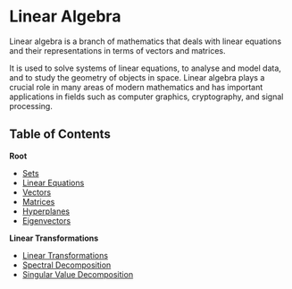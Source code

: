 # Linear Algebra

Linear algebra is a branch of mathematics that deals with linear equations and their representations in terms of vectors and matrices.

It is used to solve systems of linear equations, to analyse and model data, and to study the geometry of objects in space. Linear algebra plays a crucial role in many areas of modern mathematics and has important applications in fields such as computer graphics, cryptography, and signal processing.

## Table of Contents

**Root**

- [Sets](/Linear%20Algebra/Sets.md)
- [Linear Equations](/Linear%20Algebra/Linear%20Equations.md)
- [Vectors](/Linear%20Algebra/Vectors.md)
- [Matrices](/Linear%20Algebra/Matrices.md)
- [Hyperplanes](/Linear%20Algebra/Hyperplanes.md)
- [Eigenvectors](/Linear%20Algebra/Eigenvectors.md)

**Linear Transformations**
- [Linear Transformations](/Linear%20Algebra/Transformations/Linear%20Transformations.md)
- [Spectral Decomposition](/Linear%20Algebra/Transformations/Spectral%20Decomposition.md)
- [Singular Value Decomposition](/Linear%20Algebra/Transformations/Singular%20Value%20Decomposition.md)
